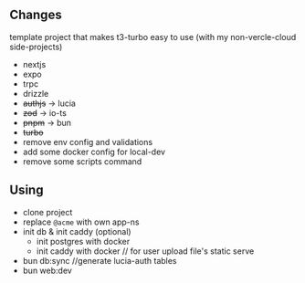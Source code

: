 ## Changes
template project that makes t3-turbo easy to use (with my non-vercle-cloud side-projects)
  - nextjs
  - expo
  - trpc
  - drizzle
  - ~~authjs~~ -> lucia
  - ~~zod~~ -> io-ts
  - ~~pnpm~~ -> bun
  - ~~turbo~~
  - remove env config and validations
  - add some docker config for local-dev
  - remove some scripts command


## Using
  - clone project
  - replace `@acme` with own app-ns
  - init db & init caddy (optional)
    - init postgres with docker
    - init caddy with docker // for user upload file's static serve
  - bun db:sync //generate lucia-auth tables
  - bun web:dev
